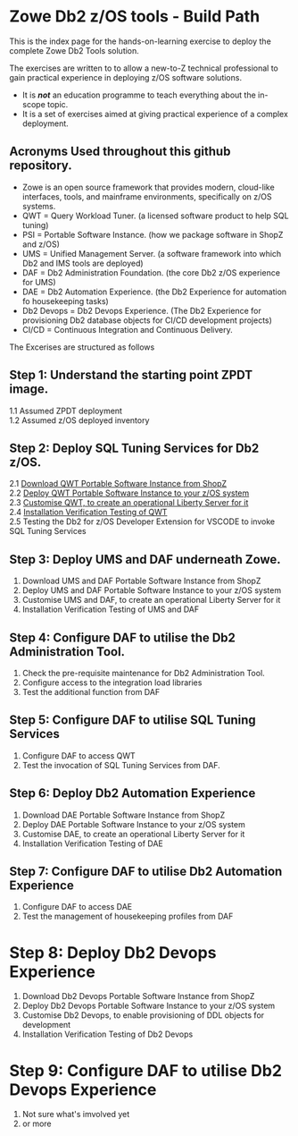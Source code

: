 # Zowe Db2 z/OS tools - Build Path

This is the index page for the hands-on-learning exercise to deploy the complete Zowe Db2 Tools solution. 

The exercises are written to to allow a new-to-Z technical professional to gain practical experience in deploying z/OS software solutions.
* It is ***not*** an education programme to teach everything about the in-scope topic.
* It is a set of exercises aimed at giving practical experience of a complex deployment.

## Acronyms Used throughout this github repository.
* Zowe is an open source framework that provides modern, cloud-like interfaces, tools, and mainframe environments, specifically on z/OS systems.
* QWT = Query Workload Tuner. (a licensed software product to help SQL tuning)
* PSI = Portable Software Instance. (how we package software in ShopZ and z/OS)
* UMS = Unified Management Server. (a software framework into which Db2 and IMS tools are deployed)
* DAF = Db2 Administration Foundation. (the core Db2 z/OS experience for UMS)
* DAE = Db2 Automation Experience. (the Db2 Experience for automation fo housekeeping tasks)
* Db2 Devops = Db2 Devops Experience. (The Db2 Experience for provisioning Db2 database objects for CI/CD development projects)
* CI/CD = Continuous Integration and Continuous Delivery.

The Excerises are structured as follows

## Step 1: Understand the starting point ZPDT image.
1.1 Assumed ZPDT deployment  
1.2 Assumed z/OS deployed inventory  

## Step 2: Deploy SQL Tuning Services for Db2 z/OS.
2.1 [Download QWT Portable Software Instance from ShopZ](https://github.com/zeditor01/zowe_db2_tools/blob/main/docs/qwt_shopz.md)<br>
2.2 [Deploy QWT Portable Software Instance to your z/OS system](https://github.com/zeditor01/zowe_db2_tools/blob/main/docs/qwt_deploy.md)<br>
2.3 [Customise QWT, to create an operational Liberty Server for it](https://github.com/zeditor01/zowe_db2_tools/blob/main/docs/qwt_customise.md)<br>
2.4 [Installation Verification Testing of QWT](https://github.com/zeditor01/zowe_db2_tools/blob/main/docs/qwt_ivp.md)<br>
2.5 Testing the Db2 for z/OS Developer Extension for VSCODE to invoke SQL Tuning Services<br>

## Step 3: Deploy UMS and DAF underneath Zowe.
1. Download UMS and DAF Portable Software Instance from ShopZ
2. Deploy UMS and DAF Portable Software Instance to your z/OS system
3. Customise UMS and DAF, to create an operational Liberty Server for it
4. Installation Verification Testing of UMS and DAF
  
## Step 4: Configure DAF to utilise the Db2 Administration Tool.
1. Check the pre-requisite maintenance for Db2 Administration Tool.
2. Configure access to the integration load libraries
3. Test the additional function from DAF

## Step 5: Configure DAF to utilise SQL Tuning Services
1. Configure DAF to access QWT
2. Test the invocation of SQL Tuning Services from DAF.

## Step 6: Deploy Db2 Automation Experience
1. Download DAE Portable Software Instance from ShopZ
2. Deploy DAE Portable Software Instance to your z/OS system
3. Customise DAE, to create an operational Liberty Server for it
4. Installation Verification Testing of DAE

## Step 7: Configure DAF to utilise Db2 Automation Experience
1. Configure DAF to access DAE
2. Test the management of housekeeping profiles from DAF

# Step 8: Deploy Db2 Devops Experience
1. Download Db2 Devops Portable Software Instance from ShopZ
2. Deploy Db2 Devops Portable Software Instance to your z/OS system
3. Customise Db2 Devops, to enable provisioning of DDL objects for development
4. Installation Verification Testing of Db2 Devops

# Step 9: Configure DAF to utilise Db2 Devops Experience
1. Not sure what's imvolved yet
2. or more


